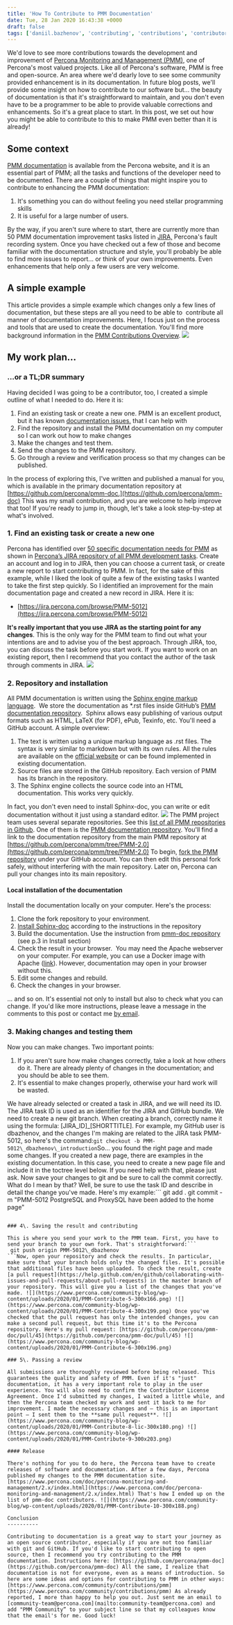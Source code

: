 ```yaml
---
title: 'How To Contribute to PMM Documentation'
date: Tue, 28 Jan 2020 16:43:38 +0000
draft: false
tags: ['daniil.bazhenov', 'contributing', 'contributions', 'contributors', 'documentation', 'Open Source Databases', 'Percona Monitoring and Management', 'Tools']
---
```


We'd love to see more contributions towards the development and improvement of [Percona Monitoring and Management (PMM),](https://www.percona.com/software/database-tools/percona-monitoring-and-management) one of Percona's most valued projects. Like all of Percona's software, PMM is free and open-source. An area where we'd dearly love to see some community provided enhancement is in its documentation. In future blog posts, we'll provide some insight on how to contribute to our software but... the beauty of documentation is that it's straightforward to maintain, and you don't even have to be a programmer to be able to provide valuable corrections and enhancements. So it's a great place to start. In this post, we set out how you might be able to contribute to this to make PMM even better than it is already!

Some context
------------

[PMM documentation](https://www.percona.com/doc/percona-monitoring-and-management/2.x/index.html) is available from the Percona website, and it is an essential part of PMM; all the tasks and functions of the developer need to be documented. There are a couple of things that might inspire you to contribute to enhancing the PMM documentation:

1.  It's something you can do without feeling you need stellar programming skills
2.  It is useful for a large number of users.

By the way, if you aren't sure where to start, there are currently more than 50 PMM documentation improvement tasks listed in [JIRA,](https://jira.percona.com/browse/PMM-5333?jql=project%20%3D%20PMM%20AND%20resolution%20%3D%20Unresolved%20AND%20component%20%3D%20Documentation) Percona's fault recording system. Once you have checked out a few of those and become familiar with the documentation structure and style, you'll probably be able to find more issues to report... or think of your own improvements. Even enhancements that help only a few users are very welcome.

A simple example
----------------

This article provides a simple example which changes only a few lines of documentation, but these steps are all you need to be able to  contribute all manner of documentation improvements. Here, I focus just on the process and tools that are used to create the documentation. You'll find more background information in the [PMM Contributions Overview](https://www.percona.com/community/contributions/pmm). ![](https://www.percona.com/community-blog/wp-content/uploads/2020/01/PMM-Contribute-1-300x159.png)

My work plan...
---------------

### ...or a TL;DR summary

Having decided I was going to be a contributor, too, I created a simple outline of what I needed to do. Here it is:

1.  Find an existing task or create a new one. PMM is an excellent product, but it has known [documentation issues.](https://jira.percona.com/issues/?jql=project+%3D+PMM+AND+component+%3D+Documentation) that I can help with
2.  Find the repository and install the PMM documentation on my computer so I can work out how to make changes
3.  Make the changes and test them.
4.  Send the changes to the PMM repository.
5.  Go through a review and verification process so that my changes can be published.

In the process of exploring this, I've written and published a manual for you, which is available in the primary documentation repository at [https://github.com/percona/pmm-doc.](https://github.com/percona/pmm-doc) This was my small contribution, and you are welcome to help improve that too! If you're ready to jump in, though, let's take a look step-by-step at what's involved.

### 1\. Find an existing task or create a new one

Percona has identified over [50 specific documentation needs for PMM](https://jira.percona.com/issues/?jql=project%20%3D%20PMM%20AND%20resolution%20%3D%20Unresolved%20AND%20component%20%3D%20Documentation) as shown in [Percona’s JIRA repository of all PMM development tasks](https://jira.percona.com/projects/PMM/issues/PMM-5075?filter=allopenissues). Create an account and log in to JIRA, then you can choose a current task, or create a new report to start contributing to PMM. In fact, for the sake of this example, while I liked the look of quite a few of the existing tasks I wanted to take the first step quickly. So I identified an improvement for the main documentation page and created a new record in JIRA. Here it is:

*   [https://jira.percona.com/browse/PMM-5012](https://jira.percona.com/browse/PMM-5012)

**It's really important that you use JIRA as the starting point for any changes**. This is the only way for the PMM team to find out what your intentions are and to advise you of the best approach. Through JIRA, too, you can discuss the task before you start work. If you want to work on an existing report, then I recommend that you contact the author of the task through comments in JIRA. ![](https://www.percona.com/community-blog/wp-content/uploads/2020/01/PMM-Contribute-2-300x186.png)

### 2\. Repository and installation

All PMM documentation is written using the [Sphinx engine markup language](https://www.sphinx-doc.org/).  We store the documentation as \*.rst files inside GitHub’s [PMM documentation repository](https://github.com/percona/pmm-doc).  Sphinx allows easy publishing of various output formats such as HTML, LaTeX (for PDF), ePub, Texinfo, etc. You'll need a GitHub account. A simple overview:

1.  The text is written using a unique markup language as .rst files. The syntax is very similar to markdown but with its own rules. All the rules are available on the [official website](http://www.sphinx-doc.org/en/master/) or can be found implemented in existing documentation.
2.  Source files are stored in the GitHub repository. Each version of PMM has its branch in the repository.
3.  The Sphinx engine collects the source code into an HTML documentation. This works very quickly.

In fact, you don't even need to install Sphinx-doc, you can write or edit documentation without it just using a standard editor. ![](https://www.percona.com/community-blog/wp-content/uploads/2020/01/PMM-Contribute-3-300x169.png) The PMM project team uses several separate repositories. See this [list of all PMM repositories in Github](https://github.com/percona/pmm/tree/PMM-2.0). One of them is the [PMM documentation repository](https://github.com/percona/pmm-doc). You'll find a link to the documentation repository from the main PMM repository at [https://github.com/percona/pmm/tree/PMM-2.0](https://github.com/percona/pmm/tree/PMM-2.0) To begin, [fork the PMM repository](https://help.github.com/en/github/getting-started-with-github/fork-a-repo) under your GitHub account. You can then edit this personal fork safely, without interfering with the main repository. Later on, Percona can pull your changes into its main repository.

#### Local installation of the documentation

Install the documentation locally on your computer. Here's the process:

1.  Clone the fork repository to your environment.
2.  [Install Sphinx-doc](http://www.sphinx-doc.org/en/master/usage/installation.html) according to the instructions in the repository
3.  Build the documentation. Use the instruction from [pmm-doc repository](https://github.com/percona/pmm-doc#install) (see p.3 in Install section)
4.  Check the result in your browser.  You may need the Apache webserver on your computer. For example, you can use a Docker image with Apache ([link](https://hub.docker.com/_/httpd)). However, documentation may open in your browser without this.
5.  Edit some changes and rebuild.
6.  Check the changes in your browser.

... and so on. It's essential not only to install but also to check what you can change. If you'd like more instructions, please leave a message in the comments to this post or contact me [by email](community-team@percona.com).

### 3\. Making changes and testing them

Now you can make changes. Two important points:

1.  If you aren't sure how make changes correctly, take a look at how others do it. There are already plenty of changes in the documentation; and you should be able to see them.
2.  It's essential to make changes properly, otherwise your hard work will be wasted.

We have already selected or created a task in JIRA, and we will need its ID. The JIRA task ID is used as an identifier for the JIRA and GitHub bundle. We need to create a new git branch. When creating a branch, correctly name it using the formula: \[JIRA\_ID\]\_\[SHORTTITLE\]. For example, my GitHub user is dbazhenov, and the changes I'm making are related to the JIRA task PMM-5012, so here's the command:```
git checkout -b PMM-5012\_dbazhenov\_introduction
```So... you found the right page and made some changes. If you created a new page, there are examples in the existing documentation. In this case, you need to create a new page file and include it in the toctree level below. If you need help with that, please just ask. Now save your changes to git and be sure to call the commit correctly. What do I mean by that? Well, be sure to use the task ID and describe in detail the change you've made. Here's my example:```
git add .
git commit -m "PMM-5012 PostgreSQL and ProxySQL have been added to the home page"
```Now, build the documentation and check the result in your browser. If you get warnings during the build, this is mostly likely to be due to using different versions of Sphinx and nothing to worry about. ![](https://www.percona.com/community-blog/wp-content/uploads/2020/01/PMM-Contribute-7-warn-300x123.png) When you see the documentation, don't worry that it's not CSS or JavaScript, only pure HTML. In due course, it will be built into the current percona.com website and will inherit its styling from there.

### 4\. Saving the result and contributing

This is where you send your work to the PMM team. First, you have to send your branch to your own fork. That's straightforward:```
 git push origin PMM-5012\_dbazhenov
```Now, open your repository and check the results. In particular, make sure that your branch holds only the changed files. It's possible that additional files have been uploaded. To check the result, create [a pull request](https://help.github.com/en/github/collaborating-with-issues-and-pull-requests/about-pull-requests) in the master branch of your repository. This will give you a list of the changes that you've made. ![](https://www.percona.com/community-blog/wp-content/uploads/2020/01/PMM-Contribute-5-300x166.png) ![](https://www.percona.com/community-blog/wp-content/uploads/2020/01/PMM-Contribute-4-300x199.png) Once you've checked that the pull request has only the intended changes, you can make a second pull request, but this time it's to the Percona repository. Here's my pull request: [https://github.com/percona/pmm-doc/pull/45](https://github.com/percona/pmm-doc/pull/45) ![](https://www.percona.com/community-blog/wp-content/uploads/2020/01/PMM-Contribute-6-300x196.png)

### 5\. Passing a review

All submissions are thoroughly reviewed before being released. This guarantees the quality and safety of PMM. Even if it's "just" documentation, it has a very important role to play in the user experience. You will also need to confirm the Contributor License Agreement. Once I'd submitted my changes, I waited a little while, and then the Percona team checked my work and sent it back to me for improvement. I made the necessary changes and – this is an important point – I sent them to the **same pull request**. ![](https://www.percona.com/community-blog/wp-content/uploads/2020/01/PMM-Contribute-8-lic-300x180.png) ![](https://www.percona.com/community-blog/wp-content/uploads/2020/01/PMM-Contribute-9-300x203.png)

#### Release

There's nothing for you to do here, the Percona team have to create releases of software and documentation. After a few days, Percona published my changes to the PMM documentation site. [https://www.percona.com/doc/percona-monitoring-and-management/2.x/index.html](https://www.percona.com/doc/percona-monitoring-and-management/2.x/index.html) That's how I ended up on the list of pmm-doc contributors. ![](https://www.percona.com/community-blog/wp-content/uploads/2020/01/PMM-Contribute-10-300x188.png)

Conclusion
----------

Contributing to documentation is a great way to start your journey as an open source contributor, especially if you are not too familiar with git and GitHub. If you'd like to start contributing to open source, then I recommend you try contributing to the PMM documentation. Instructions here: [https://github.com/percona/pmm-doc](https://github.com/percona/pmm-doc) All the same, I realize that documentation is not for everyone, even as a means of introduction. So here are some ideas and options for contributing to PMM in other ways: [https://www.percona.com/community/contributions/pmm](https://www.percona.com/community/contributions/pmm) As already reported, I more than happy to help you out. Just sent me an email to [community-team@percona.com](mailto:community-team@percona.com) and add "PMM Community” to your subject line so that my colleagues know that the email's for me. Good luck!